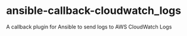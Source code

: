 # ansible-callback-cloudwatch_logs
A callback plugin for Ansible to send logs to AWS CloudWatch Logs
